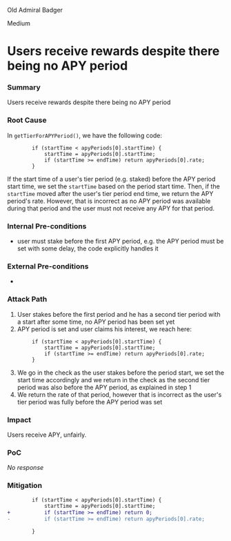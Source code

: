 Old Admiral Badger

Medium

# Users receive rewards despite there being no APY period

### Summary

Users receive rewards despite there being no APY period

### Root Cause

In `getTierForAPYPeriod()`, we have the following code:
```solidity
        if (startTime < apyPeriods[0].startTime) {
            startTime = apyPeriods[0].startTime;
            if (startTime >= endTime) return apyPeriods[0].rate;
        }
```
If the start time of a user's tier period (e.g. staked) before the APY period start time, we set the `startTime` based on the period start time. Then, if the `startTime` moved after the user's tier period end time, we return the APY period's rate. However, that is incorrect as no APY period was available during that period and the user must not receive any APY for that period.

### Internal Pre-conditions

- user must stake before the first APY period, e.g. the APY period must be set with some delay, the code explicitly handles it

### External Pre-conditions

-

### Attack Path

1. User stakes before the first period and he has a second tier period with a start after some time, no APY period has been set yet
2. APY period is set and user claims his interest, we reach here:
```solidity
        if (startTime < apyPeriods[0].startTime) {
            startTime = apyPeriods[0].startTime;
            if (startTime >= endTime) return apyPeriods[0].rate;
        }
```
3. We go in the check as the user stakes before the period start, we set the start time accordingly and we return in the check as the second tier period was also before the APY period, as explained in step 1
4. We return the rate of that period, however that is incorrect as the user's tier period was fully before the APY period was set

### Impact

Users receive APY, unfairly.

### PoC

_No response_

### Mitigation

```diff
        if (startTime < apyPeriods[0].startTime) {
            startTime = apyPeriods[0].startTime;
+           if (startTime >= endTime) return 0;
-           if (startTime >= endTime) return apyPeriods[0].rate;

        }
```